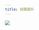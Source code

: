```yaml
---
title: 权限提升
---
```


![](https://security-1310978225.cos.ap-beijing.myqcloud.com/public/img/home.svg)
